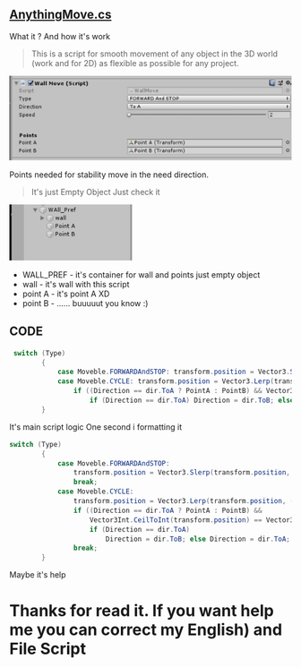## [AnythingMove.cs](AnythingMove.cs)
What it ? And how it's work
>This is a script for smooth movement of any object in the 3D world (work and for 2D) as flexible as possible for any project.

![inspector](ZDPMa9S1ZF4[1].jpg)

Points needed for stability move in the need direction.
> It's just Empty Object 
Just check it

![Hierarchy](IMB5WLiz9SY[1].jpg)

* WALL_PREF - it's container for wall and points just empty object
* wall - it's wall with this script
* point A - it's point A XD
* point B - ...... buuuuut you know :) 

## CODE
```C#
 switch (Type)
        {
            case Moveble.FORWARDAndSTOP: transform.position = Vector3.Slerp(transform.position, (Direction == dir.ToA ? PointA : PointB).position, Time.deltaTime / (12 - Speed)); break;
            case Moveble.СYCLE: transform.position = Vector3.Lerp(transform.position, (Direction == dir.ToA ? PointA : PointB).position, Time.deltaTime / (12 - Speed));
                if ((Direction == dir.ToA ? PointA : PointB) && Vector3Int.CeilToInt(transform.position) == Vector3Int.CeilToInt((Direction == dir.ToA ? PointA : PointB).position))
                    if (Direction == dir.ToA) Direction = dir.ToB; else Direction = dir.ToA; break;
        }
```
It's main script logic
One second i formatting it
```C#
switch (Type)
        {
            case Moveble.FORWARDAndSTOP:
                transform.position = Vector3.Slerp(transform.position, (Direction == dir.ToA ? PointA : PointB).position, Time.deltaTime / (12 - Speed));
                break;
            case Moveble.СYCLE:
                transform.position = Vector3.Lerp(transform.position, (Direction == dir.ToA ? PointA : PointB).position, Time.deltaTime / (12 - Speed));
                if ((Direction == dir.ToA ? PointA : PointB) &&
                    Vector3Int.CeilToInt(transform.position) == Vector3Int.CeilToInt((Direction == dir.ToA ? PointA : PointB).position))
                    if (Direction == dir.ToA)
                        Direction = dir.ToB; else Direction = dir.ToA;
                break;
        }
```
Maybe it's help

# Thanks for read it. If you want help me you can correct my English) and File Script

